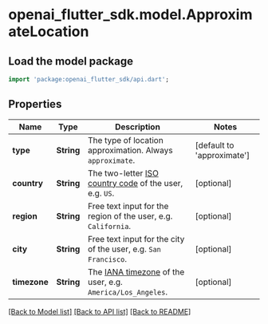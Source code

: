 # openai_flutter_sdk.model.ApproximateLocation

## Load the model package
```dart
import 'package:openai_flutter_sdk/api.dart';
```

## Properties
Name | Type | Description | Notes
------------ | ------------- | ------------- | -------------
**type** | **String** | The type of location approximation. Always `approximate`. | [default to 'approximate']
**country** | **String** | The two-letter [ISO country code](https://en.wikipedia.org/wiki/ISO_3166-1) of the user, e.g. `US`. | [optional] 
**region** | **String** | Free text input for the region of the user, e.g. `California`. | [optional] 
**city** | **String** | Free text input for the city of the user, e.g. `San Francisco`. | [optional] 
**timezone** | **String** | The [IANA timezone](https://timeapi.io/documentation/iana-timezones) of the user, e.g. `America/Los_Angeles`. | [optional] 

[[Back to Model list]](../README.md#documentation-for-models) [[Back to API list]](../README.md#documentation-for-api-endpoints) [[Back to README]](../README.md)


